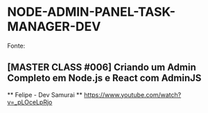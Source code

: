 # NODE-ADMIN-PANEL-TASK-MANAGER-DEV


Fonte: 

## [MASTER CLASS #006] Criando um Admin Completo em Node.js e React com AdminJS
** Felipe - Dev Samurai
** https://www.youtube.com/watch?v=_pLOceLpRjo